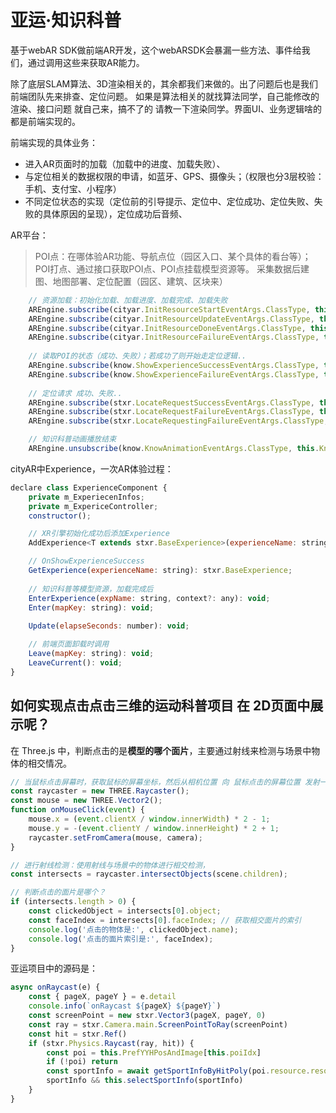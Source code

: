 # 亚运·知识科普

基于webAR SDK做前端AR开发，这个webARSDK会暴漏一些方法、事件给我们，通过调用这些来获取AR能力。

除了底层SLAM算法、3D渲染相关的，其余都我们来做的。出了问题后也是我们前端团队先来排查、定位问题。
如果是算法相关的就找算法同学，自己能修改的渲染、接口问题 就自己来，搞不了的 请教一下渲染同学。界面UI、业务逻辑啥的都是前端实现的。

前端实现的具体业务：
* 进入AR页面时的加载（加载中的进度、加载失败）、
* 与定位相关的数据权限的申请，如蓝牙、GPS、摄像头；（权限也分3层校验：手机、支付宝、小程序）
* 不同定位状态的实现（定位前的引导提示、定位中、定位成功、定位失败、失败的具体原因的呈现），定位成功后音频、


AR平台：
> POI点：在哪体验AR功能、导航点位（园区入口、某个具体的看台等）；
> POI打点、通过接口获取POI点、POI点挂载模型资源等。
> 采集数据后建图、地图部署、定位配置（园区、建筑、区块来）

```js
    // 资源加载：初始化加载、加载进度、加载完成、加载失败
    AREngine.subscribe(cityar.InitResourceStartEventArgs.ClassType, this.OnInitResourceStart, this)
    AREngine.subscribe(cityar.InitResourceUpdateEventArgs.ClassType, this.OnInitResourceUpdate, this)
    AREngine.subscribe(cityar.InitResourceDoneEventArgs.ClassType, this.OnInitResourceDone, this)
    AREngine.subscribe(cityar.InitResourceFailureEventArgs.ClassType, this.OnInitResourceFailure, this)
    
    // 读取POI的状态（成功、失败）；若成功了则开始走定位逻辑..
    AREngine.subscribe(know.ShowExperienceSuccessEventArgs.ClassType, this.OnShowExperienceSuccess, this)
    AREngine.subscribe(know.ShowExperienceFailureEventArgs.ClassType, this.OnShowExperienceFailure, this)
    
    // 定位请求 成功、失败..
    AREngine.subscribe(stxr.LocateRequestSuccessEventArgs.ClassType, this.OnXRSessionLocateSuccess, this)
    AREngine.subscribe(stxr.LocateRequestFailureEventArgs.ClassType, this.OnXRSessionLocateFailure, this)
    AREngine.subscribe(stxr.LocateRequestingFailureEventArgs.ClassType, this.OnXRSessionLocatingFailure, this)

    // 知识科普动画播放结束
    AREngine.unsubscribe(know.KnowAnimationEventArgs.ClassType, this.KnowAnimationEnd, this)
```

cityAR中Experience，一次AR体验过程：
```js
declare class ExperienceComponent {
    private m_ExperiecenInfos;
    private m_ExpericeController;
    constructor();

    // XR引擎初始化成功后添加Experience
    AddExperience<T extends stxr.BaseExperience>(experienceName: string, experience: (new () => T)): void;

    // OnShowExperienceSuccess
    GetExperience(experienceName: string): stxr.BaseExperience;
        
    // 知识科普等模型资源，加载完成后
    EnterExperience(expName: string, context?: any): void;
    Enter(mapKey: string): void;
 
    Update(elapseSeconds: number): void;

    // 前端页面卸载时调用
    Leave(mapKey: string): void;
    LeaveCurrent(): void;
}
```

## 如何实现点击点击三维的运动科普项目 在 2D页面中展示呢？
在 Three.js 中，判断点击的是**模型的哪个面片**，主要通过射线来检测与场景中物体的相交情况。

```js
// 当鼠标点击屏幕时，获取鼠标的屏幕坐标，然后从相机位置 向 鼠标点击的屏幕位置 发射一条射线。
const raycaster = new THREE.Raycaster(); 
const mouse = new THREE.Vector2();
function onMouseClick(event) {
    mouse.x = (event.clientX / window.innerWidth) * 2 - 1;
    mouse.y = -(event.clientY / window.innerHeight) * 2 + 1;
    raycaster.setFromCamera(mouse, camera);
}

// 进行射线检测：使用射线与场景中的物体进行相交检测，
const intersects = raycaster.intersectObjects(scene.children);

// 判断点击的面片是哪个？
if (intersects.length > 0) {
    const clickedObject = intersects[0].object;
    const faceIndex = intersects[0].faceIndex; // 获取相交面片的索引
    console.log('点击的物体是:', clickedObject.name);
    console.log('点击的面片索引是:', faceIndex);
}
```

亚运项目中的源码是：
```js
async onRaycast(e) {
    const { pageX, pageY } = e.detail
    console.info(`onRaycast ${pageX} ${pageY}`)
    const screenPoint = new stxr.Vector3(pageX, pageY, 0)
    const ray = stxr.Camera.main.ScreenPointToRay(screenPoint)
    const hit = stxr.Ref()
    if (stxr.Physics.Raycast(ray, hit)) {  
        const poi = this.PrefYYHPosAndImage[this.poiIdx]
        if (!poi) return
        const sportInfo = await getSportInfoByHitPoly(poi.resource.resourceId, hit.target.transform.name)
        sportInfo && this.selectSportInfo(sportInfo)
    }
}
```